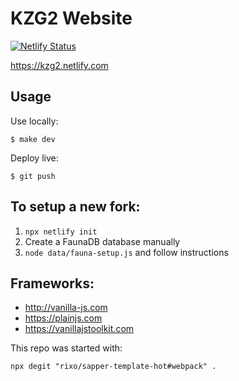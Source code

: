 # KZG2 Website

[![Netlify Status](https://api.netlify.com/api/v1/badges/4eb0aebd-3e14-46e7-b5fc-8441117bef0d/deploy-status)](https://app.netlify.com/sites/kzg2/deploys)

https://kzg2.netlify.com

## Usage

Use locally:
    
    $ make dev

Deploy live:

    $ git push

## To setup a new fork:

1. `npx netlify init`
2. Create a FaunaDB database manually
3. `node data/fauna-setup.js` and follow instructions

## Frameworks:

- http://vanilla-js.com
- https://plainjs.com
- https://vanillajstoolkit.com

This repo was started with:

    npx degit "rixo/sapper-template-hot#webpack" .
